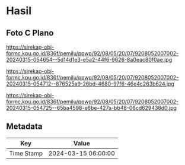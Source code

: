 # Hasil

## Foto C Plano

https://sirekap-obj-formc.kpu.go.id/836f/pemilu/ppwp/92/08/05/20/07/9208052007002-20240315-054654--5d14d1e3-e5a2-44f6-9626-8a0eac80f0ae.jpg

https://sirekap-obj-formc.kpu.go.id/836f/pemilu/ppwp/92/08/05/20/07/9208052007002-20240315-054712--876525a9-26bd-4680-97f6-46e4c263b624.jpg

https://sirekap-obj-formc.kpu.go.id/836f/pemilu/ppwp/92/08/05/20/07/9208052007002-20240315-054725--65ba4598-e6be-427a-bb48-06cd629438d0.jpg


## Metadata

| Key        | Value               |
| ---------- | ------------------- |
| Time Stamp | 2024-03-15 06:00:00 |



